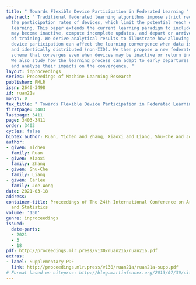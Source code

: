 ```yaml
---
title: " Towards Flexible Device Participation in Federated Learning "
abstract: " Traditional federated learning algorithms impose strict requirements on
  the participation rates of devices, which limit the potential reach of federated
  learning. This paper extends the current learning paradigm to include devices that
  may become inactive, compute incomplete updates, and depart or arrive in the middle
  of training. We derive analytical results to illustrate how allowing more flexible
  device participation can affect the learning convergence when data is not independently
  and identically distributed (non-IID). We then propose a new federated aggregation
  scheme that converges even when devices may be inactive or return incomplete updates.
  We also study how the learning process can adapt to early departures or late arrivals,
  and analyze their impacts on the convergence. "
layout: inproceedings
series: Proceedings of Machine Learning Research
publisher: PMLR
issn: 2640-3498
id: ruan21a
month: 0
tex_title: " Towards Flexible Device Participation in Federated Learning "
firstpage: 3403
lastpage: 3411
page: 3403-3411
order: 3403
cycles: false
bibtex_author: Ruan, Yichen and Zhang, Xiaoxi and Liang, Shu-Che and Joe-Wong, Carlee
author:
- given: Yichen
  family: Ruan
- given: Xiaoxi
  family: Zhang
- given: Shu-Che
  family: Liang
- given: Carlee
  family: Joe-Wong
date: 2021-03-18
address:
container-title: Proceedings of The 24th International Conference on Artificial Intelligence
  and Statistics
volume: '130'
genre: inproceedings
issued:
  date-parts:
  - 2021
  - 3
  - 18
pdf: http://proceedings.mlr.press/v130/ruan21a/ruan21a.pdf
extras:
- label: Supplementary PDF
  link: http://proceedings.mlr.press/v130/ruan21a/ruan21a-supp.pdf
# Format based on citeproc: http://blog.martinfenner.org/2013/07/30/citeproc-yaml-for-bibliographies/
---
```

